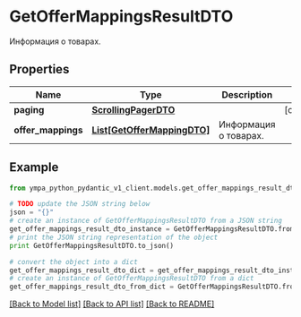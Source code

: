 # GetOfferMappingsResultDTO

Информация о товарах.

## Properties
Name | Type | Description | Notes
------------ | ------------- | ------------- | -------------
**paging** | [**ScrollingPagerDTO**](ScrollingPagerDTO.md) |  | [optional] 
**offer_mappings** | [**List[GetOfferMappingDTO]**](GetOfferMappingDTO.md) | Информация о товарах. | 

## Example

```python
from ympa_python_pydantic_v1_client.models.get_offer_mappings_result_dto import GetOfferMappingsResultDTO

# TODO update the JSON string below
json = "{}"
# create an instance of GetOfferMappingsResultDTO from a JSON string
get_offer_mappings_result_dto_instance = GetOfferMappingsResultDTO.from_json(json)
# print the JSON string representation of the object
print GetOfferMappingsResultDTO.to_json()

# convert the object into a dict
get_offer_mappings_result_dto_dict = get_offer_mappings_result_dto_instance.to_dict()
# create an instance of GetOfferMappingsResultDTO from a dict
get_offer_mappings_result_dto_from_dict = GetOfferMappingsResultDTO.from_dict(get_offer_mappings_result_dto_dict)
```
[[Back to Model list]](../README.md#documentation-for-models) [[Back to API list]](../README.md#documentation-for-api-endpoints) [[Back to README]](../README.md)



